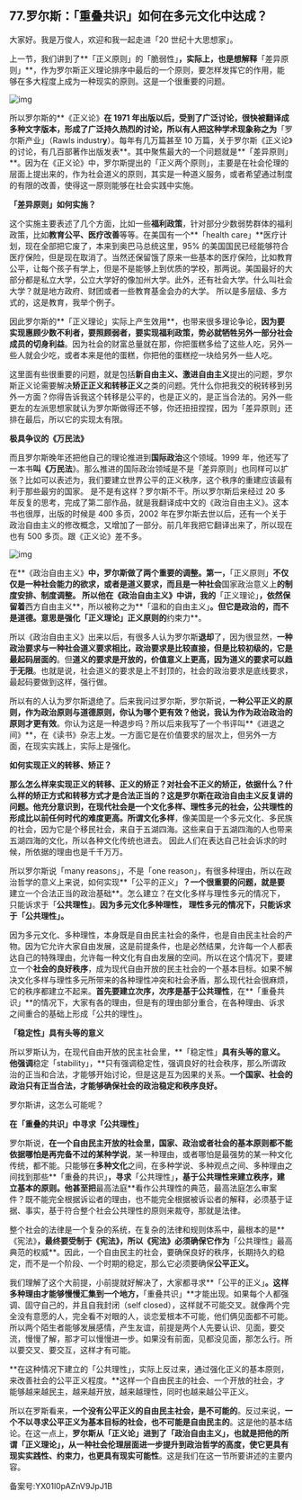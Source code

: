## 77.罗尔斯：「重叠共识」如何在多元文化中达成？
大家好。我是万俊人，欢迎和我一起走进「20 世纪十大思想家」。


上一节，我们讲到了**「正义原则」的「脆弱性」**，实际上，也是想解释**「差异原则」**，作为罗尔斯正义理论排序中最后的一个原则，要怎样发挥它的作用，能够在多大程度上成为一种现实的原则。这是一个很重要的问题。


![img](https://pic3.zhimg.com/v2-94aa084906fd46813358e98e4e1cf299.webp)

所以罗尔斯的**《正义论》**在 1971 年出版以后，受到了广泛讨论，很快被翻译成多种文字版本，形成了广泛持久热烈的讨论，所以有人把这种学术现象称之为**「罗尔斯产业」（Rawls industr**y**）。每年有几万篇甚至 10 万篇，关于罗尔斯《正义论》的讨论，有几百部著作出版发表**。其中聚焦最大的一个问题就是**「差异原则」**。因为在《正义论》中，罗尔斯提出的「正义两个原则」，主要是在社会伦理的层面上提出来的，作为社会道义的原则，其实是一种道义服务，或者希望通过制度的有限的改善，使得这一原则能够在社会实践中实施。


**「差异原则」如何实施？**


这个实施主要表述了几个方面，比如一些**福利政策**，针对部分少数弱势群体的福利政策，比如**教育公平、医疗改善**等等。在美国有一个**「health care」**医疗计划，现在全部把它废了，本来到奥巴马总统这里，95% 的美国国民已经能够符合医疗保险，但是现在取消了。当然还保留饿了原来一些基本的医疗保险，比如教育公平，让每个孩子有学上，但是不是能够上到优质的学校，那两说。美国最好的大部分都是私立大学，公立大学好的像加州大学。此外，还有社会大学。什么叫社会大学？就是地方政府、财团或者一些教育基金会办的大学。 所以是多层级、多方式的，这是教育，我举个例子。


因此罗尔斯的**「正义理论」实际上产生效用**，也带来很多理论争论，**因为要实现惠顾少数不利者，要照顾弱者，要实现福利政策，势必就牺牲另外一部分社会成员的切身利益**。因为社会的财富总量就在那，你把蛋糕多给了这些人吃，另外一些人就会少吃，或者本来是他的蛋糕，你把他的蛋糕挖一块给另外一些人吃。


这里面有些很重要的问题，就是包括**新自由主义、激进自由主义**提出的问题，罗尔斯正义论需要解决**矫正正义和转移正义**之类的问题。凭什么你把我交的税转移到另外一方面？你得告诉我这个转移是公平的，也是正义的，是正当合法的。另外一些更左的左派思想家就认为罗尔斯做得还不够，你还扭扭捏捏，因为「差异原则」还排在最后，所以它的实现太有限。


**极具争议的《万民法》**


而且罗尔斯晚年还把他自己的理论推进到**国际政治**这个领域。1999 年，他还写了一本书**叫《万民法**》。那么推进的国际政治领域是不是「差异原则」也同样可以扩张？比如可以表述为，我们要建立世界公平的正义秩序，这个秩序的重建应该最有利于那些最穷的国家。 是不是有这样？罗尔斯不干。所以罗尔斯后来经过 20 多年反复的思考，完成了第二部作品，就是我翻译成中文的《政治自由主义》。这本书也很厚，出版的时候是 400 多页，2002 年在罗尔斯去世以后，还有一个关于政治自由主义的修改概念，又增加了一部分。前几年我把它翻译出来了，所以现在也有 500 多页。跟《正义论》差不多。


![img](https://pic1.zhimg.com/v2-f999cb5368fc3832b4a951afdd53c283.webp)

在**《政治自由主义》**中，罗尔斯做了两个重要的调整。第一，**「正义原则」**不仅仅是一种社会能力的欲求，或者是道义要求，而且是一种社会**国家政治意义上**的制度安排、制度调整。 所以他在《政治自由主义》中讲，我的**「正义理论」**，依然保留着**西方自由主义**，所以被称之为**「温和的自由主义」**。**但它是政治的，而不是道德**。意思是强化「正义理论」正义原则的**约束力**。


所以《政治自由主义》出来以后，有很多人认为罗尔斯**退却**了，因为很显然，**一种政治要求与一种社会道义要求相比，政治要求是比较直接，但是比较初级的，它是最起码层面的**。但**道义的要求是开放的，价值意义上更高，因为道义的要求可以趋于无限**。也就是说，社会道义的要求是上不封顶的，社会的政治要求是底线要求，最起码要做到这样，强行做。


所以有的人认为罗尔斯退绝了。后来我问过罗尔斯，罗尔斯说，**一种公平正义的原则，作为政治原则与道德原则，你认为哪个更有效？**他说，我认为**作为政治政治的原则才更有效**。你认为这是一种退步吗？所以后来我写了一个书评叫**《进退之间》**，在《读书》杂志上发。一方面它是在价值要求的层次上，但另外一方面，在现实实践上，实际上是强化。


**如何实现正义的转移、矫正？**


**那么怎么样来实现正义的转移、正义的矫正？**对社会不正义的矫正，**依据**什么？什么样的矫正方式和转移方式才是合法正当的？这是罗尔斯在政治自由主义反复讲的问题。他充分意识到，**在现代社会是一个文化多样、理性多元的社会**，**公共理性**的形成比以前任何时代的难度更高。所谓**文化多样**，像美国是一个多元文化、多民族的社会，因为它是个移民社会，来自于五湖四海。这些来自于五湖四海的人也带来五湖四海的文化，所以各种文化传统也进去。 因此人们在表达自己社会诉求的时候，所依据的理由也是千千万万。


所以罗尔斯说「many reasons」，不是「one reason」，有很多种理由，所以在政治哲学的意义上来说，如何实现**「公平的正义」**？一个很重要的问题，就是要**建立一个合法正当的政治基础**。怎么建立？在文化多样与理性多元的情况下，只能诉求于「**公共理性」**。**因为多元文化多种理性，** **理性多元的情况下，只能诉求于「公共理性」。**


因为多元文化、多种理性，本身既是自由民主社会的条件，也是自由民主社会的产物。因为它允许大家自由发展，这是前提条件，也是必然结果，允许每一个人都表达自己的特殊理由，允许每一种文化有自由发展的空间。所以在这个情况下，要建立一个**社会的良好秩序**，成为现代自由开放的民主社会的一个基本目标。如果不解决文化多样与理性多元所带来的各种理性冲突和社会矛盾，那么现代社会很麻烦，它的秩序都建立不起来。**首先要建立次序，次序是基于公共理性**，在**「重叠共识」**的情况下，大家有各的理由，但是有的理由部分重合，在各种理由、诉求之间重合的基础上形成「公共的理性」。


**「稳定性」具有头等的意义**


所以罗斯认为，在现代自由开放的民主社会里，**「稳定性」**具有头等的意义。他强调**稳定「stability」，**只有强调稳定性，强调良好的社会秩序，那么所谓政治的正当和合法，才能够开始讨论，但是这是互为因果的关系。**一个国家、社会的政治只有正当合法，才能够确保社会的政治稳定和秩序良好。**


罗尔斯讲，这怎么可能呢？


**在「重叠的共识」中寻求「公共理性」**


罗尔斯说，**在一个自由民主开放的社会里，国家、政治或者社会的基本原则都不能依据哪怕是再完备不过的某种学说**，某一种理由，或者哪怕是最强势的某一种文化传统，都不能。只能够在**多种文化**之间，在多种学说、多种观点之间、多种理由之间找到那些**「重叠的共识」**，寻求**「公共理性」**，基于公共理性来建立秩序，建立基本的原则。他甚至把**最高法庭**看作公共理性的典范，最高法庭怎么审案件？既不能完全根据诉讼者的理由，也不能完全根据被诉讼者的解释，必须基于证据、事实，基于符合整个社会公共理性的原则来裁夺，那就是法律。


整个社会的法律是一个复杂的系统，在复杂的法律和规则体系中，最根本的是**《宪法》**，最终要受制于《宪法》，所以《宪法》必须确保它作为**「公共理性」最高典范的权威**。因此，一个自由民主的社会，要确保良好的秩序，长期持久的稳定，而不是一个阶段、一个时期的稳定，那么它必须要确保**公平正义。**


我们理解了这个大前提，小前提就好解决了，大家都寻求**「公平的正义」**。这样多种理由才能够慢慢汇集到一个地方，**「重叠共识」**才能出现。如果每个人都强调、固守自己的，并且自我封闭（self closed），这样就不可能交叉。就像两个完全没有意愿的人，完全看不对眼的人，谈恋爱根本不可能，他们俩见面都不可能。所以两个陌生者能够发展感情，产生友谊，前提是两个人先要认识、见面，要交流，慢慢了解，那才可以慢慢进一步。如果没有前面，见都没见面，那怎么行。所以要交叉、要交互，这样才有可能。


**在这种情况下建立的「公共理性」，实际上反过来，通过强化正义的基本原则，来改善社会的公平正义程度。**这样一个自由民主的社会、一个开放的社会，才能够越来越民主，越来越开放，越来越理性，同时也越来越公平正义。


所以在罗斯看来，**一个没有公平正义的自由民主社会，是不可能的**。反过来说，**一个不以寻求公平正义为基本目标的社会，也不可能是自由民主的**。这是他的基本结论。在这一点上，**罗尔斯从「正义论」进到了「政治自由主义」，也就是把他的所谓「正义理论」，从一种社会伦理层面进一步提升到政治哲学的高度，使它更具有现实实践性、约束力，也更具有现实可能性**。这是我们在这一节所要讲述的主要内容。


备案号:YX01l0pAZnV9JpJ1B


